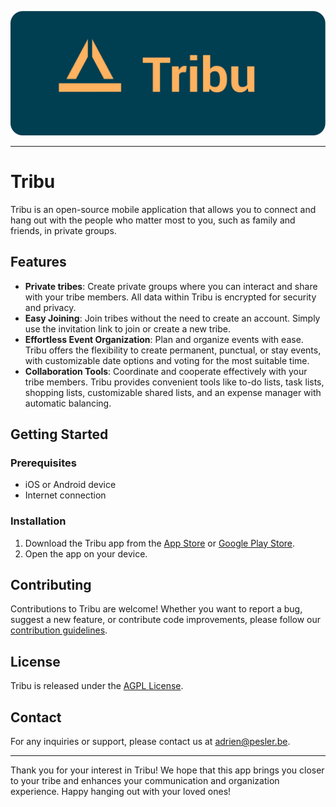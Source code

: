 ![Tribu](/doc/logo.svg)

---

# Tribu

Tribu is an open-source mobile application that allows you to connect and hang out with the people who matter most to you, such as family and friends, in private groups.

## Features

- **Private tribes**: Create private groups where you can interact and share with your tribe members. All data within Tribu is encrypted for security and privacy.
- **Easy Joining**: Join tribes without the need to create an account. Simply use the invitation link to join or create a new tribe.
- **Effortless Event Organization**: Plan and organize events with ease. Tribu offers the flexibility to create permanent, punctual, or stay events, with customizable date options and voting for the most suitable time.
- **Collaboration Tools**: Coordinate and cooperate effectively with your tribe members. Tribu provides convenient tools like to-do lists, task lists, shopping lists, customizable shared lists, and an expense manager with automatic balancing.

## Getting Started

### Prerequisites

- iOS or Android device
- Internet connection

### Installation

1. Download the Tribu app from the [App Store](https://apps.apple.com/us/app/tribu-lets-live-together/id1620848629?platform=iphone) or [Google Play Store](https://play.google.com/store/apps/details?id=com.tribu.default).
2. Open the app on your device.

## Contributing

Contributions to Tribu are welcome! Whether you want to report a bug, suggest a new feature, or contribute code improvements, please follow our [contribution guidelines](CONTRIBUTING.md).

## License

Tribu is released under the [AGPL License](LICENSE).

## Contact

For any inquiries or support, please contact us at [adrien@pesler.be](mailto:adrien@pesler.be).

---

Thank you for your interest in Tribu! We hope that this app brings you closer to your tribe and enhances your communication and organization experience. Happy hanging out with your loved ones!